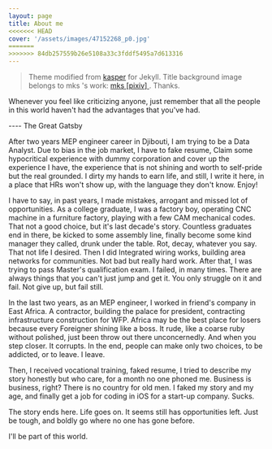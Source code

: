 ```yaml
---
layout: page
title: About me
<<<<<<< HEAD
cover: '/assets/images/47152268_p0.jpg'
=======
>>>>>>> 84db257559b26e5108a33c3fddf5495a7d613316
---
```


> Theme modified from [kasper](https://jekyllthemes.io/theme/14274339/kasper) for Jekyll.
> Title background image belongs to mks 's work: [ mks [pixiv] ](http://www.pixiv.net/member_illust.php?mode=medium&illust_id=47152268).
Thanks.

Whenever you feel like criticizing anyone, just remember that all the people in this world haven't had the advantages that you've had.

---- The Great Gatsby


After two years MEP engineer career in Djibouti, I am trying to be a Data Analyst. Due to bias in the job market, I have to fake resume, Claim some hypocritical experience with dummy corporation and cover up the experience I have, the experience that is not shining and worth to self-pride but the real grounded. I dirty my hands to earn life, and still, I write it here, in a place that HRs won't show up, with the language they don't know. Enjoy!

I have to say, in past years, I made mistakes, arrogant and missed lot of opportunities. As a college graduate, I was a factory boy, operating CNC machine in a furniture factory, playing with a few CAM mechanical codes. That not a good choice, but it's last decade's story. Countless graduates end in there, be kicked to some assembly line, finally become some kind manager they called, drunk under the table. Rot, decay, whatever you say. That not life I desired. Then I did Integrated wiring works, building area networks for communities. Not bad but really hard work. After that, I was trying to pass Master's qualification exam. I failed, in many times. There are always things that you can't just jump and get it. You only struggle on it and fail. Not give up, but fail still.  

In the last two years, as an MEP engineer,  I worked in friend's company in East Africa. A contractor, building the palace for president, contracting infrastructure construction for WFP. Africa may be the best place for losers because every Foreigner shining like a boss. It rude, like a coarse ruby without polished, just been throw out there unconcernedly. And when you step closer. It corrupts. In the end, people can make only two choices, to be addicted, or to leave. I leave.

Then, I received vocational training, faked resume, I tried to describe my story honestly but who care, for a month no one phoned me.  Business is business, right? There is no country for old men. I faked my story and my age, and finally get a job for coding in iOS for a start-up company. Sucks.

The story ends here. Life goes on. It seems still has opportunities left. Just be tough, and boldly go where no one has gone before.

I'll be part of this world.
